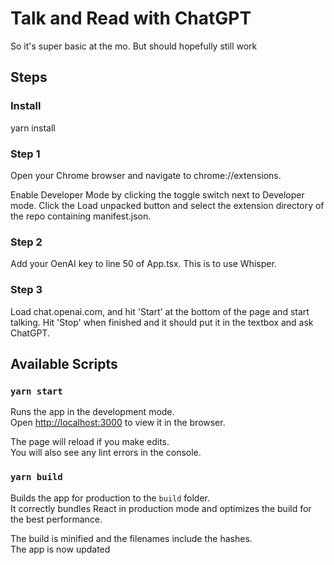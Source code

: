 # Talk and Read with ChatGPT

So it's super basic at the mo. But should hopefully still work


## Steps

### Install
yarn install
### Step 1 
Open your Chrome browser and navigate to chrome://extensions.

Enable Developer Mode by clicking the toggle switch next to Developer mode. Click the Load unpacked button and select the extension directory of the repo containing manifest.json.

### Step 2
Add your OenAI key to line 50 of App.tsx. This is to use Whisper.

### Step 3
Load chat.openai.com, and hit 'Start' at the bottom of the page and start talking. Hit 'Stop' when finished and it should put it in the textbox and ask ChatGPT.
## Available Scripts

### `yarn start`

Runs the app in the development mode.\
Open [http://localhost:3000](http://localhost:3000) to view it in the browser.

The page will reload if you make edits.\
You will also see any lint errors in the console.

### `yarn build`

Builds the app for production to the `build` folder.\
It correctly bundles React in production mode and optimizes the build for the best performance.

The build is minified and the filenames include the hashes.\
The app is now updated
